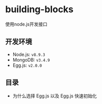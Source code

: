 # building-blocks

使用node.js开发接口

## 开发环境

- Node.js:  `v8.9.3`
- MongoDB:  `v3.4.9`
- Egg.js:  `v2.0.0`

## 目录

- 为什么选择 Egg.js 以及 Egg.js 快速初始化
